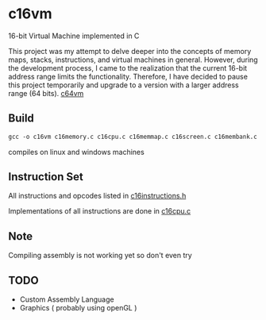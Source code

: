 # c16vm

 16-bit Virtual Machine implemented in C

 This project was my attempt to delve deeper into the concepts of memory maps, stacks, instructions, and virtual machines in general. However, during the development process, I came to the realization that the current 16-bit address range limits the functionality. Therefore, I have decided to pause this project temporarily and upgrade to a version with a larger address range (64 bits). [c64vm](https://www.github.com/noah1400/c64vm)

## Build

```txt
gcc -o c16vm c16memory.c c16cpu.c c16memmap.c c16screen.c c16membank.c c16graphics.c c16vm.c c16main.c -Iinclude  -Wall -Werror -Wpedantic
```

compiles on linux and windows machines

## Instruction Set

All instructions and opcodes listed in [c16instructions.h](https://github.com/noah1400/c16vm/blob/main/include/c16instructions.h)

Implementations of all instructions are done in [c16cpu.c](https://github.com/noah1400/c16vm/blob/main/c16cpu.c#L211)

## Note

Compiling assembly is not working yet so don't even try

## TODO

- Custom Assembly Language
- Graphics ( probably using openGL )
